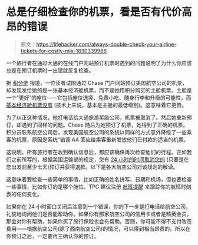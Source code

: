 # 总是仔细检查你的机票，看是否有代价高昂的错误

> 原文：<https://lifehacker.com/always-double-check-your-airline-tickets-for-costly-mis-1830339966>

一个旅行者在通过大通的在线门户网站预订机票时遇到的问题说明了为什么你应该总是在预订机票时一出错就反复检查。



据 [积分佬](https://thepointsguy.com/news/check-your-airline-ticket-to-ensure-you-werent-involuntarily-downgraded/) 报道，一位读者试图通过 Chase 门户网站预订美国航空公司的机票，却发现发给她的是一张基本经济舱机票，而不是她用积分购买的主舱机票。主舱是一个“更好”的座位——它包括座位选择、免费小吃、随身行李和升级的可能性，而 [基本经济舱机票没有](https://thepointsguy.com/guide/how-to-survive-basic-economy-on-american-airlines/) (技术上来说，基本是主舱的最低级别)。这意味着它更贵。

为了纠正这种情况，他打电话给大通旅游奖励公司，机票被取消了。然后她重新预订，却遇到了同样的问题。Chase 随后为她预订了机票，她得到了正确的机票。积分员联系航空公司后，发现美国航空公司的系统以同样的方式意外降级了一些乘客的机票，原因是系统“错误 AA 答应给乘客重新发放他们已付款的适当的机票。

这说明，所有旅行者在收到确认信息后，都应该确保再次检查他们的行程。正如我们之前所写的，根据美国运输部的规定，您有 [24 小时的时间取消您的](https://twocents.lifehacker.com/cancel-a-flight-for-free-with-the-24-hour-rule-1828627155) (只要是在您出发前至少七天)预订并获得退款。以下是各大航空公司对该规则的解读。

这意味着要检查一些简单的事情，比如正确的姓名拼写、日期和机场，但也要检查一些事情，比如你订的是哪个舱位。TPG 建议注册 [航班提醒](https://www.expertflyer.com/) 来跟踪你的航班时刻表的任何变化。

如果你在 24 小时窗口关闭后注意到一个错误，你的下一步是打电话给航空公司，礼貌地询问他们是否能帮助你。如果你有那家航空公司的信用卡或者是精英会员，那会对你有帮助，如果你买了旅行保险也会有帮助。否则，你可能不得不支付改签费用——根据航空公司(除了西南航空公司)的情况，可以得到相当昂贵的。所以在你预订之后，一定要再三确认你的预订。